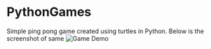 # PythonGames

Simple ping pong game created using turtles in Python. Below is the screenshot of same
![Game Demo](https://github.com/Deepankkhurana/Pythongames/blob/master/public/pingpong.png)
